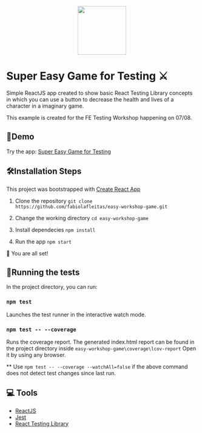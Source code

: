 <p align="center"><img src="https://freesvg.org/img/PixelCharacter2.png" width="128"/></p>

# Super Easy Game for Testing ⚔️

Simple ReactJS app created to show basic React Testing Library concepts in which you can
use a button to decrease the health and lives of a character in a imaginary game.

This example is created for the FE Testing Workshop happening on 07/08.


## 🚀Demo
Try the app: [Super Easy Game for Testing](https://fabiolafleitas.github.io/easy-workshop-game/index)

## 🛠️Installation Steps

This project was bootstrapped with [Create React App](https://github.com/facebook/create-react-app)

1. Clone the repository
`git clone https://github.com/fabiolafleitas/easy-workshop-game.git`

2. Change the working directory
`cd easy-workshop-game`

3. Install dependecies
`npm install`

4. Run the app
`npm start`

🌟 You are all set!

## 👾Running the tests

In the project directory, you can run:

### `npm test`

Launches the test runner in the interactive watch mode.

### `npm test -- --coverage`

Runs the coverage report.
The generated index.html report can be found in the project directory inside `easy-workshop-game\coverage\lcov-report`
Open it by using any browser.

** Use `npm test -- --coverage --watchAll=false` if the above command does not detect test changes since last run.

## 💻 Tools
- [ReactJS](https://reactjs.org/)
- [Jest](https://jestjs.io/)
- [React Testing Library](https://testing-library.com/docs/react-testing-library/intro/)

